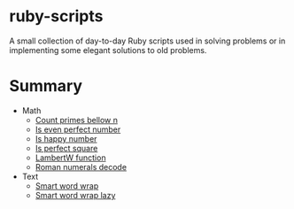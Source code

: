 # ruby-scripts

A small collection of day-to-day Ruby scripts used in solving problems or in implementing some elegant solutions to old problems.

# Summary

* Math
    * [Count primes bellow n](./Math/count_primes_bellow_n.rb)
    * [Is even perfect number](./Math/is_even_perfect_number.rb)
    * [Is happy number](./Math/is_happy_number.rb)
    * [Is perfect square](./Math/is_perfect_square.rb)
    * [LambertW function](./Math/LambertW_function.rb)
    * [Roman numerals decode](./Math/roman_numerals_decode.rb)
* Text
    * [Smart word wrap](./Text/smart_word_wrap.rb)
    * [Smart word wrap lazy](./Text/smart_word_wrap_lazy.rb)
